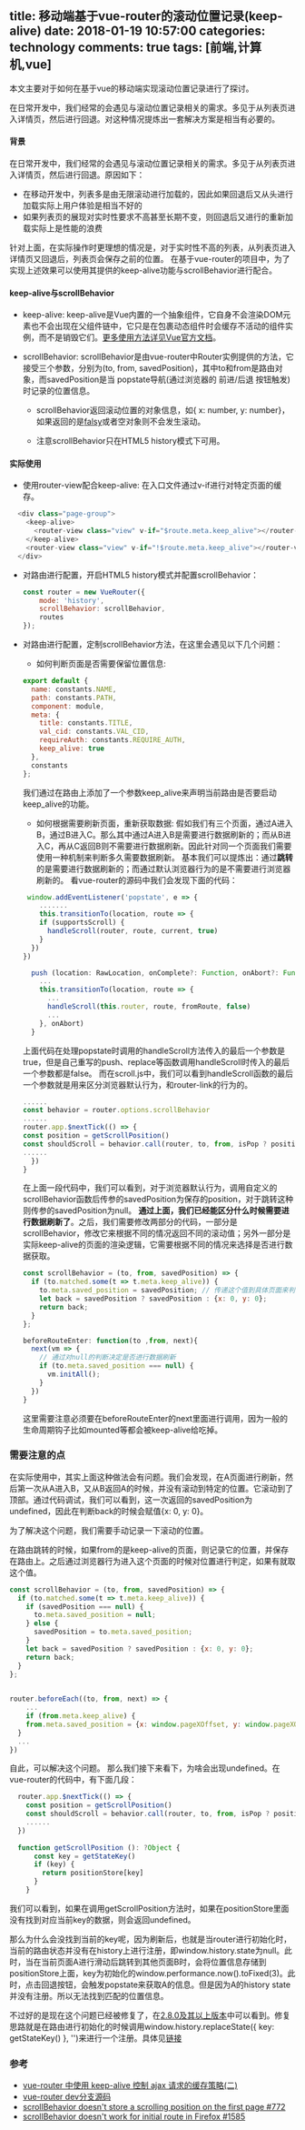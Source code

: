 title: 移动端基于vue-router的滚动位置记录(keep-alive)
date: 2018-01-19 10:57:00
categories: technology
comments: true
tags: [前端,计算机,vue]
---
本文主要对于如何在基于vue的移动端实现滚动位置记录进行了探讨。

<!-- more -->

在日常开发中，我们经常的会遇见与滚动位置记录相关的需求。多见于从列表页进入详情页，然后进行回退。对这种情况提炼出一套解决方案是相当有必要的。

#### 背景
在日常开发中，我们经常的会遇见与滚动位置记录相关的需求。多见于从列表页进入详情页，然后进行回退。原因如下：

* 在移动开发中，列表多是由无限滚动进行加载的，因此如果回退后又从头进行加载实际上用户体验是相当不好的
* 如果列表页的展现对实时性要求不高甚至长期不变，则回退后又进行的重新加载实际上是性能的浪费

针对上面，在实际操作时更理想的情况是，对于实时性不高的列表，从列表页进入详情页又回退后，列表页会保存之前的位置。
在基于vue-router的项目中，为了实现上述效果可以使用其提供的keep-alive功能与scrollBehavior进行配合。

#### keep-alive与scrollBehavior
* keep-alive: keep-alive是Vue内置的一个抽象组件，它自身不会渲染DOM元素也不会出现在父组件链中，它只是在包裹动态组件时会缓存不活动的组件实例，而不是销毁它们。[更多使用方法详见Vue官方文档](https://cn.vuejs.org/v2/api/#keep-alive)。
* scrollBehavior: scrollBehavior是由vue-router中Router实例提供的方法，它接受三个参数，分别为(to, from, savedPosition)，其中to和from是路由对象，而savedPosition是当 popstate导航(通过浏览器的 前进/后退 按钮触发)时记录的位置信息。

	* scrollBehavior返回滚动位置的对象信息，如{ x: number, y: number}，如果返回的是[falsy](https://developer.mozilla.org/zh-CN/docs/Glossary/Falsy)或者空对象则不会发生滚动。

	* 注意scrollBehavior只在HTML5 history模式下可用。


#### 实际使用
* 使用router-view配合keep-alive: 在入口文件通过v-if进行对特定页面的缓存。

```js
  <div class="page-group">
    <keep-alive>
      <router-view class="view" v-if="$route.meta.keep_alive"></router-view>
    </keep-alive>
    <router-view class="view" v-if="!$route.meta.keep_alive"></router-view>
  </div>
```
* 对路由进行配置，开启HTML5 history模式并配置scrollBehavior：
	
	```js
	const router = new VueRouter({
  		mode: 'history',
  		scrollBehavior: scrollBehavior,
  		routes
	});
	
	```
* 对路由进行配置，定制scrollBehavior方法，在这里会遇见以下几个问题：
		
	* 如何判断页面是否需要保留位置信息: 
	
	```js
	export default {
	  name: constants.NAME,
	  path: constants.PATH,
	  component: module,
	  meta: {
	    title: constants.TITLE,
	    val_cid: constants.VAL_CID,
	    requireAuth: constants.REQUIRE_AUTH,
	    keep_alive: true
	  },
	  constants
	};
	```
	我们通过在路由上添加了一个参数keep_alive来声明当前路由是否要启动keep_alive的功能。
	
	* 如何根据需要刷新页面，重新获取数据: 假如我们有三个页面，通过A进入B，通过B进入C。那么其中通过A进入B是需要进行数据刷新的；而从B进入C，再从C返回B则不需要进行数据刷新。因此针对同一个页面我们需要使用一种机制来判断多久需要数据刷新。
	基本我们可以提炼出：通过**跳转**的是需要进行数据刷新的；而通过默认浏览器行为的是不需要进行浏览器刷新的。
	看vue-router的源码中我们会发现下面的代码：
	
	```js
	 window.addEventListener('popstate', e => {
 		.......
      	this.transitionTo(location, route => {
        if (supportsScroll) {
          handleScroll(router, route, current, true)
        }
      })
    })
	```
	```js
	  push (location: RawLocation, onComplete?: Function, onAbort?: Function) {
	    ...
	    this.transitionTo(location, route => {
	      ...
	      handleScroll(this.router, route, fromRoute, false)
	      ...
	    }, onAbort)
	  }
	```
	上面代码在处理popstate时调用的handleScroll方法传入的最后一个参数是true，但是自己重写的push、replace等函数调用handleScroll时传入的最后一个参数都是false。
	而在scroll.js中，我们可以看到handleScroll函数的最后一个参数就是用来区分浏览器默认行为，和router-link的行为的。
	
	```js
	......
	const behavior = router.options.scrollBehavior
	......
	router.app.$nextTick(() => {
    const position = getScrollPosition()
    const shouldScroll = behavior.call(router, to, from, isPop ? position : null)
	......
	  })
	}
	```
	在上面一段代码中，我们可以看到，对于浏览器默认行为，调用自定义的scrollBehavior函数后传参的savedPosition为保存的position，对于跳转这种则传参的savedPosition为null。
	**通过上面，我们已经能区分什么时候需要进行数据刷新了**。之后，我们需要修改两部分的代码，一部分是scrollBehavior，修改它来根据不同的情况返回不同的滚动值；另外一部分是实际keep-alive的页面的渲染逻辑，它需要根据不同的情况来选择是否进行数据获取。
		
	```js
	const scrollBehavior = (to, from, savedPosition) => {
	  if (to.matched.some(t => t.meta.keep_alive)) {
	  	to.meta.saved_position = savedPosition; // 传递这个值到具体页面来判断是否进行数据刷新
	    let back = savedPosition ? savedPosition : {x: 0, y: 0};
	    return back;
	  }
	};
	```
	```js
	beforeRouteEnter: function(to ,from, next){
      next(vm => {
      	// 通过对null的判断决定是否进行数据刷新
        if (to.meta.saved_position === null) {
          vm.initAll();
        }
      })
    }
	```
	这里需要注意必须要在beforeRouteEnter的next里面进行调用，因为一般的生命周期钩子比如mounted等都会被keep-alive给吃掉。

### 需要注意的点	

在实际使用中，其实上面这种做法会有问题。我们会发现，在A页面进行刷新，然后第一次从A进入B，又从B返回A的时候，并没有滚动到特定的位置。它滚动到了顶部。通过代码调试，我们可以看到，这一次返回的savedPosition为undefined，因此在判断back的时候会赋值{x: 0, y: 0}。
		
为了解决这个问题，我们需要手动记录一下滚动的位置。
		
在路由跳转的时候，如果from的是keep-alive的页面，则记录它的位置，并保存在路由上。之后通过浏览器行为进入这个页面的时候对位置进行判定，如果有就取这个值。
		
```js
const scrollBehavior = (to, from, savedPosition) => {
  if (to.matched.some(t => t.meta.keep_alive)) {
    if (savedPosition === null) {
      to.meta.saved_position = null;
    } else {
      savedPosition = to.meta.saved_position;
    }
    let back = savedPosition ? savedPosition : {x: 0, y: 0};
    return back;
  }
};
	
```
	
```js
router.beforeEach((to, from, next) => {
	...
	if (from.meta.keep_alive) {
    from.meta.saved_position = {x: window.pageXOffset, y: window.pageXOffset};
  }
  ...
})
```
自此，可以解决这个问题。
那么我们接下来看下，为啥会出现undefined。在vue-router的代码中，有下面几段：
	
```js
  router.app.$nextTick(() => {
    const position = getScrollPosition()
    const shouldScroll = behavior.call(router, to, from, isPop ? position : null)
	......
  })
  
  function getScrollPosition (): ?Object {
	  const key = getStateKey()
	  if (key) {
	    return positionStore[key]
	  }
	}
```
我们可以看到，如果在调用getScrollPosition方法时，如果在positionStore里面没有找到对应当前key的数据，则会返回undefined。
	
那么为什么会没找到当前的key呢，因为刷新后，也就是当router进行初始化时，当前的路由状态并没有在history上进行注册，即window.history.state为null。此时，当在当前页面A进行滑动后跳转到其他页面B时，会将位置信息存储到positionStore上面，key为初始化的window.performance.now().toFixed(3)。此时，点击回退按钮，会触发popstate来获取A的信息。但是因为A的history state并没有注册。所以无法找到匹配的位置信息。
	
不过好的是现在这个问题已经被修复了，在[2.8.0及其以上版本](https://github.com/vuejs/vue-router/releases/tag/v2.8.0)中可以看到。修复思路就是在路由进行初始化的时候调用window.history.replaceState({ key: getStateKey() }, '')来进行一个注册。具体见[链接](https://github.com/vuejs/vue-router/issues/1585)
		
### 参考
* [vue-router 中使用 keep-alive 控制 ajax 请求的缓存策略(二)](https://www.jianshu.com/p/fe238d8e7c6d)
* [vue-router dev分支源码](https://github.com/vuejs/vue-router/blob/dev/src/util/scroll.js)
* [scrollBehavior doesn't store a scrolling position on the first page #772](https://github.com/vuejs/vue-router/issues/772)
* [scrollBehavior doesn't work for initial route in Firefox #1585](https://github.com/vuejs/vue-router/issues/1585)